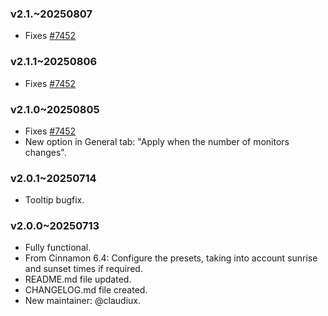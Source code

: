 ### v2.1.~20250807
* Fixes [#7452](https://github.com/linuxmint/cinnamon-spices-applets/issues/7452)

### v2.1.1~20250806
* Fixes [#7452](https://github.com/linuxmint/cinnamon-spices-applets/issues/7452)

### v2.1.0~20250805
* Fixes [#7452](https://github.com/linuxmint/cinnamon-spices-applets/issues/7452)
* New option in General tab: "Apply when the number of monitors changes".

### v2.0.1~20250714
* Tooltip bugfix.


### v2.0.0~20250713
* Fully functional.
* From Cinnamon 6.4: Configure the presets, taking into account sunrise and sunset times if required.
* README.md file updated.
* CHANGELOG.md file created.
* New maintainer: @claudiux.
